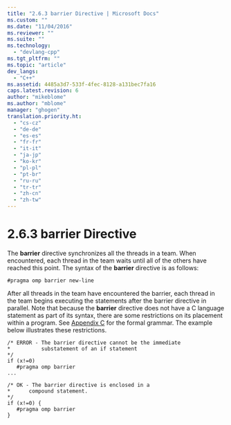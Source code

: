 ```yaml
---
title: "2.6.3 barrier Directive | Microsoft Docs"
ms.custom: ""
ms.date: "11/04/2016"
ms.reviewer: ""
ms.suite: ""
ms.technology: 
  - "devlang-cpp"
ms.tgt_pltfrm: ""
ms.topic: "article"
dev_langs: 
  - "C++"
ms.assetid: 4485a3d7-533f-4fec-8128-a131bec7fa16
caps.latest.revision: 6
author: "mikeblome"
ms.author: "mblome"
manager: "ghogen"
translation.priority.ht: 
  - "cs-cz"
  - "de-de"
  - "es-es"
  - "fr-fr"
  - "it-it"
  - "ja-jp"
  - "ko-kr"
  - "pl-pl"
  - "pt-br"
  - "ru-ru"
  - "tr-tr"
  - "zh-cn"
  - "zh-tw"
---
```

# 2.6.3 barrier Directive
The **barrier** directive synchronizes all the threads in a team. When encountered, each thread in the team waits until all of the others have reached this point. The syntax of the **barrier** directive is as follows:  
  
```  
#pragma omp barrier new-line  
```  
  
 After all threads in the team have encountered the barrier, each thread in the team begins executing the statements after the barrier directive in parallel. Note that because the **barrier** directive does not have a C language statement as part of its syntax, there are some restrictions on its placement within a program. See [Appendix C](../../parallel/openmp/c-openmp-c-and-cpp-grammar.md) for the formal grammar. The example below illustrates these restrictions.  
  
```  
/* ERROR - The barrier directive cannot be the immediate  
*          substatement of an if statement  
*/  
if (x!=0)  
   #pragma omp barrier  
...  
  
/* OK - The barrier directive is enclosed in a  
*      compound statement.  
*/  
if (x!=0) {  
   #pragma omp barrier  
}  
```